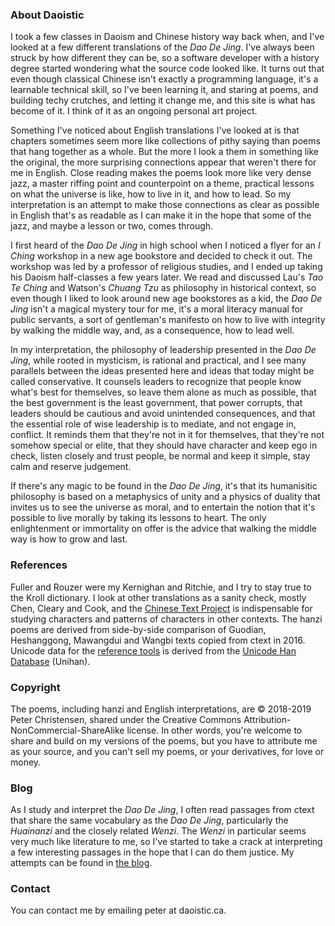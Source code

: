 ### About Daoistic

I took a few classes
in Daoism and Chinese history
way back when,
and I've looked at
a few different translations
of the _Dao De Jing_.
I've always been struck
by how different
they can be,
so a software developer
with a history degree
started wondering
what the source code looked like.
It turns out that
even though classical Chinese
isn't exactly a programming language,
it's a learnable technical skill,
so I've been learning it,
and staring at poems,
and building techy crutches,
and letting it change me,
and this site is what has become of it.
I think of it as
an ongoing personal art project.

Something I've noticed about
English translations I've looked at
is that chapters sometimes seem more like 
collections of pithy saying
than poems that hang together as a whole.
But the more I look a them
in something like the original,
the more surprising connections appear
that weren't there for me
in English.
Close reading
makes the poems look more like
very dense jazz,
a master riffing
point and counterpoint
on a theme,
practical lessons on
what the universe is like,
how to live in it,
and how to lead.
So my interpretation
is an attempt
to make those connections as clear as possible
in English that's as readable
as I can make it
in the hope that
some of the jazz,
and maybe a lesson or two,
comes through.

I first heard of the _Dao De Jing_
in high school
when I noticed a flyer for
an _I Ching_ workshop
in a new age bookstore
and decided to check it out.
The workshop was led by
a professor of religious studies,
and I ended up taking his Daoism half-classes
a few years later.
We read and discussed
Lau's _Tao Te Ching_
and Watson's _Chuang Tzu_
as philosophy
in historical context,
so even though I liked to look around
new age bookstores as a kid,
the _Dao De Jing_ isn't a magical mystery tour for me,
it's a moral literacy manual
for public servants,
a sort of gentleman's manifesto
on how to live with integrity
by walking the middle way,
and,
as a consequence,
how to lead well.

In my interpretation,
the philosophy of leadership
presented in the _Dao De Jing_,
while rooted in mysticism,
is rational and practical,
and I see many parallels between
the ideas presented here
and ideas that today
might be called conservative.
It counsels leaders to recognize
that people know what's best for themselves,
so leave them alone as much as possible,
that the best government is the least government,
that power corrupts,
that leaders should be cautious
and avoid unintended consequences,
and that the essential role
of wise leadership
is to mediate,
and not engage in,
conflict.
It reminds them
that they're not in it for themselves,
that they're not somehow special or elite,
that they should have character
and keep ego in check,
listen closely
and trust people,
be normal
and keep it simple,
stay calm
and reserve judgement.

If there's any magic to be found
in the _Dao De Jing_,
it's that its humanisitic philosophy
is based on
a metaphysics of unity
and a physics of duality
that invites us to see the universe as moral,
and to entertain the notion
that it's possible to live morally
by taking its lessons to heart.
The only enlightenment
or immortality
on offer is the advice
that walking the middle way
is how to grow and last.

### References

Fuller and Rouzer were my Kernighan and Ritchie,
and I try to stay true
to the Kroll dictionary.
I look at other translations
as a sanity check,
mostly Chen, Cleary and Cook,
and the [Chinese Text Project](https://ctext.org)
is indispensable
for studying characters
and patterns of characters
in other contexts.
The hanzi poems are derived from
side-by-side comparison
of Guodian,
Heshanggong,
Mawangdui
and Wangbi
texts
copied from ctext
in 2016.
Unicode data for the
[reference tools](https://daoistic.ca/unihan/dump)
is derived from the
[Unicode Han Database](https://www.unicode.org/reports/tr38/) (Unihan).

### Copyright

The poems,
including hanzi and English interpretations,
are © 2018-2019 Peter Christensen,
shared under the
Creative Commons Attribution-NonCommercial-ShareAlike license.
In other words,
you're welcome to share
and build on my versions of the poems,
but you have to attribute me as your source,
and you can't sell my poems,
or your derivatives,
for love or money.

### Blog

As I study and interpret the _Dao De Jing_,
I often read passages from ctext
that share the same vocabulary as the _Dao De Jing_,
particularly the _Huainanzi_
and the closely related _Wenzi_.
The _Wenzi_ in particular seems
very much like literature to me,
so I've started to take a crack at interpreting a few
interesting passages
in the hope that I can do them justice.
My attempts can be found in
[the blog](/blog "Blogging the unbloggable").

### Contact

You can contact me by emailing peter at daoistic.ca.
